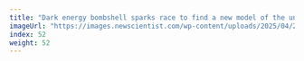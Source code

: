 ```yaml
---
title: "Dark energy bombshell sparks race to find a new model of the universe"
imageUrl: "https://images.newscientist.com/wp-content/uploads/2025/04/29135505/SEI_249213191.jpg?width=788"
index: 52
weight: 52
---
```

